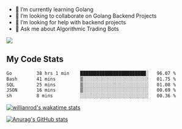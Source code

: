 
- 🌱 I’m currently learning Golang
- 👯 I’m looking to collaborate on Golang Backend Projects
- 🤔 I’m looking for help with backend projects
- 💬 Ask me about Algorithmic Trading Bots

![](https://github-profile-trophy.vercel.app/?username=kevinbarrero)

## My Code Stats

<!--START_SECTION:waka-->

```txt
Go         38 hrs 1 min    ████████████████████████░   96.07 %
Bash       41 mins         ▒░░░░░░░░░░░░░░░░░░░░░░░░   01.75 %
SQL        25 mins         ▒░░░░░░░░░░░░░░░░░░░░░░░░   01.08 %
JSON       16 mins         ▒░░░░░░░░░░░░░░░░░░░░░░░░   00.69 %
sh         8 mins          ░░░░░░░░░░░░░░░░░░░░░░░░░   00.36 %
```

<!--END_SECTION:waka-->

[![willianrod's wakatime stats](https://github-readme-stats.vercel.app/api/wakatime?username=holdandup&layout=compact&theme=react&custom_title=Wakatime%20All%20Time%20Stats&langs_count=8)](https://github.com/anuraghazra/github-readme-stats)

[![Anurag's GitHub stats](https://github-readme-stats.vercel.app/api?username=Kevinbarrero)](https://github.com/anuraghazra/github-readme-stats)




